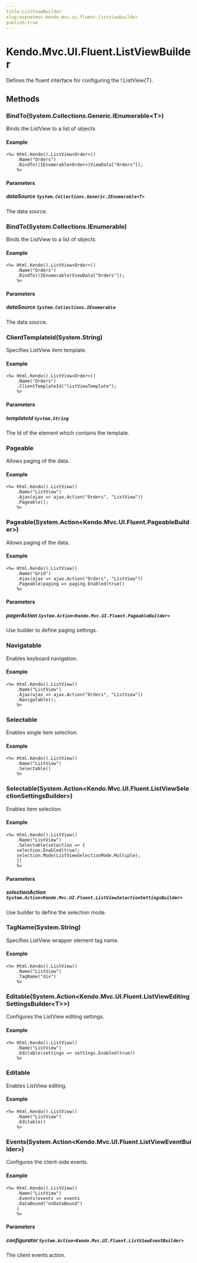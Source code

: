 ```yaml
---
title:ListViewBuilder
slug:aspnetmvc-kendo.mvc.ui.fluent.listviewbuilder
publish:true
---
```


# Kendo.Mvc.UI.Fluent.ListViewBuilder

Defines the fluent interface for configuring the !:ListView{T}.

## Methods

### BindTo(System.Collections.Generic.IEnumerable\<T\>)
Binds the ListView to a list of objects

#### Example
    <%= Html.Kendo().ListView<Order>()
        .Name("Orders")
        .BindTo((IEnumerable<Order>)ViewData["Orders"]);
        %>

#### Parameters

##### dataSource `System.Collections.Generic.IEnumerable<T>`
The data source.

### BindTo(System.Collections.IEnumerable)
Binds the ListView to a list of objects

#### Example
    <%= Html.Kendo().ListView<Order>()
        .Name("Orders")
        .BindTo((IEnumerable)ViewData["Orders"]);
        %>

#### Parameters

##### dataSource `System.Collections.IEnumerable`
The data source.

### ClientTemplateId(System.String)
Specifies ListView item template.

#### Example
    <%= Html.Kendo().ListView<Order>()
        .Name("Orders")
        .ClientTemplateId("listViewTemplate");
        %>

#### Parameters

##### templateId `System.String`
The Id of the element which contains the template.

### Pageable
Allows paging of the data.

#### Example
    <%= Html.Kendo().ListView()
        .Name("ListView")
        .Ajax(ajax => ajax.Action("Orders", "ListView"))
        .Pageable();
        %>

### Pageable(System.Action\<Kendo.Mvc.UI.Fluent.PageableBuilder\>)
Allows paging of the data.

#### Example
    <%= Html.Kendo().ListView()
        .Name("Grid")
        .Ajax(ajax => ajax.Action("Orders", "ListView"))
        .Pageable(paging => paging.Enabled(true))
        %>

#### Parameters

##### pagerAction `System.Action<Kendo.Mvc.UI.Fluent.PageableBuilder>`
Use builder to define paging settings.

### Navigatable
Enables keyboard navigation.

#### Example
    <%= Html.Kendo().ListView()
        .Name("ListView")
        .Ajax(ajax => ajax.Action("Orders", "ListView"))
        .Navigatable();
        %>

### Selectable
Enables single item selection.

#### Example
    <%= Html.Kendo().ListView()
        .Name("ListView")
        .Selectable()
        %>

### Selectable(System.Action\<Kendo.Mvc.UI.Fluent.ListViewSelectionSettingsBuilder\>)
Enables item selection.

#### Example
    <%= Html.Kendo().ListView()
        .Name("ListView")
        .Selectable(selection => {
        selection.Enabled(true);
        selection.Mode(ListViewSelectionMode.Multiple);
        })
        %>

#### Parameters

##### selectionAction `System.Action<Kendo.Mvc.UI.Fluent.ListViewSelectionSettingsBuilder>`
Use builder to define the selection mode.

### TagName(System.String)
Specifies ListView wrapper element tag name.

#### Example
    <%= Html.Kendo().ListView()
        .Name("ListView")
        .TagName("div")
        %>

### Editable(System.Action\<Kendo.Mvc.UI.Fluent.ListViewEditingSettingsBuilder\<T\>\>)
Configures the ListView editing settings.

#### Example
    <%= Html.Kendo().ListView()
        .Name("ListView")
        .Editable(settings => settings.Enabled(true))
        %>

### Editable
Enables ListView editing.

#### Example
    <%= Html.Kendo().ListView()
        .Name("ListView")
        .Editable()
        %>

### Events(System.Action\<Kendo.Mvc.UI.Fluent.ListViewEventBuilder\>)
Configures the client-side events.

#### Example
    <%= Html.Kendo().ListView()
        .Name("ListView")
        .Events(events => events
        .DataBound("onDataBound")
        )
        %>

#### Parameters

##### configurator `System.Action<Kendo.Mvc.UI.Fluent.ListViewEventBuilder>`
The client events action.